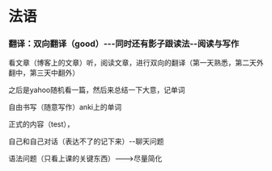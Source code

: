 # 法语

### 翻译：双向翻译（good）---同时还有影子跟读法--阅读与写作

看文章（博客上的文章）听，阅读文章，进行双向的翻译（第一天熟悉，第二天外翻中，第三天中翻外）

之后是yahoo随机看一篇，然后来总结一下大意，记单词

自由书写（随意写作）anki上的单词

正式的内容（test），

自己和自己对话（表达不了的记下来）--聊天问题



语法问题（只看上课的关键东西）--->尽量简化
